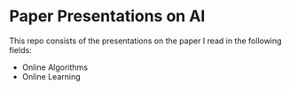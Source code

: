 # Paper Presentations on AI

This repo consists of the presentations on the paper I read in the following fields:

- Online Algorithms
- Online Learning
